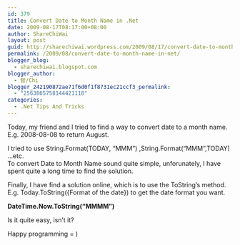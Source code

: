 ```yaml
---
id: 379
title: Convert Date to Month Name in .Net
date: 2009-08-17T08:17:00+08:00
author: ShareChiWai
layout: post
guid: http://sharechiwai.wordpress.com/2009/08/17/convert-date-to-month-name-in-net
permalink: /2009/08/convert-date-to-month-name-in-net/
blogger_blog:
  - sharechiwai.blogspot.com
blogger_author:
  - 智/Chi
blogger_242190872ae71f6d0f1f8731ec21ccf3_permalink:
  - "2563865758144421118"
categories:
  - .Net Tips And Tricks
---
```

Today, my friend and I tried to find a way to convert date to a month name. E.g. 2008-08-08 to return August.

I tried to use String.Format(TODAY, &#8220;MMM&#8221;) ,String.Format(&#8220;MMM&#8221;,TODAY) &#8230;etc.  
To convert Date to Month Name sound quite simple, unforunately, I have spent quite a long time to find the solution.

Finally, I have find a solution online, which is to use the ToString&#8217;s method.  
E.g. Today.ToString({Format of the date}) to get the date format you want.

**DateTime.Now.ToString(&#8220;MMMM&#8221;)**

Is it quite easy, isn&#8217;t it?

Happy programming = )